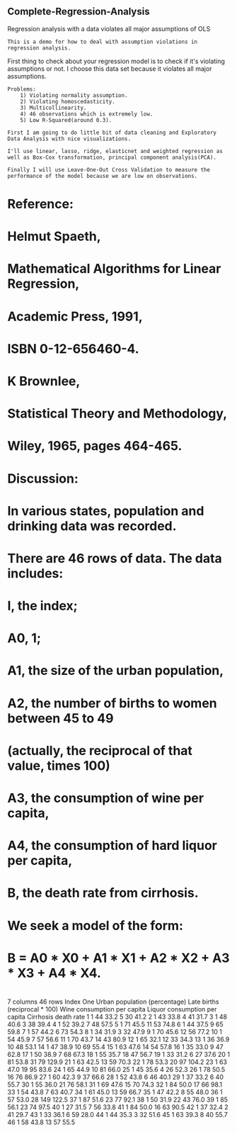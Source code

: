 ## Complete-Regression-Analysis
Regression analysis with a data violates all major assumptions of OLS

    This is a demo for how to deal with assumption violations in regression analysis. 
First thing to check about your regression model is to check if it's violating assumptions or not.
I choose this data set because it violates all major assumptions.

    Problems:
        1) Violating normality assumption.
        2) Violating homoscedasticity.
        3) Multicollinearity.
        4) 46 observations which is extremely low.
        5) Low R-Squared(around 0.3).

    First I am going to do little bit of data cleaning and Exploratory Data Analysis with nice visualizations.
    
    I'll use linear, lasso, ridge, elasticnet and weighted regression as well as Box-Cox transformation, principal component analysis(PCA). 
    
    Finally I will use Leave-One-Out Cross Validation to measure the performance of the model because we are low on observations.

#
#  Reference:
#
#    Helmut Spaeth,
#    Mathematical Algorithms for Linear Regression,
#    Academic Press, 1991,
#    ISBN 0-12-656460-4.
#
#    K Brownlee,
#    Statistical Theory and Methodology,
#    Wiley, 1965, pages 464-465.
#
#  Discussion:
#
#    In various states, population and drinking data was recorded.
#
#    There are 46 rows of data.  The data includes:
#
#      I,  the index;
#      A0, 1;
#      A1, the size of the urban population,
#      A2, the number of births to women between 45 to 49
#          (actually, the reciprocal of that value, times 100)
#      A3, the consumption of wine per capita,
#      A4, the consumption of hard liquor per capita,
#      B,  the death rate from cirrhosis.
#
#    We seek a model of the form:
#   
#      B = A0 * X0 + A1 * X1 + A2 * X2 + A3 * X3 + A4 * X4.
#    
7 columns
46 rows
Index
One
Urban population (percentage)
Late births (reciprocal * 100)
Wine consumption per capita
Liquor consumption per capita
Cirrhosis death rate
 1  1  44  33.2   5   30   41.2
 2  1  43  33.8   4   41   31.7
 3  1  48  40.6   3   38   39.4
 4  1  52  39.2   7   48   57.5
 5  1  71  45.5  11   53   74.8
 6  1  44  37.5   9   65   59.8
 7  1  57  44.2   6   73   54.3
 8  1  34  31.9   3   32   47.9
 9  1  70  45.6  12   56   77.2
10  1  54  45.9   7   57   56.6
11  1  70  43.7  14   43   80.9
12  1  65  32.1  12   33   34.3
13  1  36  36.9  10   48   53.1
14  1  47  38.9  10   69   55.4
15  1  63  47.6  14   54   57.8
16  1  35  33.0   9   47   62.8
17  1  50  38.9   7   68   67.3
18  1  55  35.7  18   47   56.7
19  1  33  31.2   6   27   37.6
20  1  81  53.8  31   79  129.9
21  1  63  42.5  13   59   70.3
22  1  78  53.3  20   97  104.2
23  1  63  47.0  19   95   83.6
24  1  65  44.9  10   81   66.0
25  1  45  35.6   4   26   52.3
26  1  78  50.5  16   76   86.9
27  1  60  42.3   9   37   66.6
28  1  52  43.8   6   46   40.1
29  1  37  33.2   6   40   55.7
30  1  55  36.0  21   76   58.1
31  1  69  47.6  15   70   74.3
32  1  84  50.0  17   66   98.1
33  1  54  43.8   7   63   40.7
34  1  61  45.0  13   59   66.7
35  1  47  42.2   8   55   48.0
36  1  57  53.0  28  149  122.5
37  1  87  51.6  23   77   92.1
38  1  50  31.9  22   43   76.0
39  1  85  56.1  23   74   97.5
40  1  27  31.5   7   56   33.8
41  1  84  50.0  16   63   90.5
42  1  37  32.4   2   41   29.7
43  1  33  36.1   6   59   28.0
44  1  44  35.3   3   32   51.6
45  1  63  39.3   8   40   55.7
46  1  58  43.8  13   57   55.5
